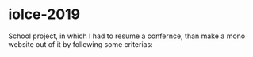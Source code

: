 # iolce-2019
School project, in which I had to resume a confernce, than make a mono website out of it by following some criterias:
